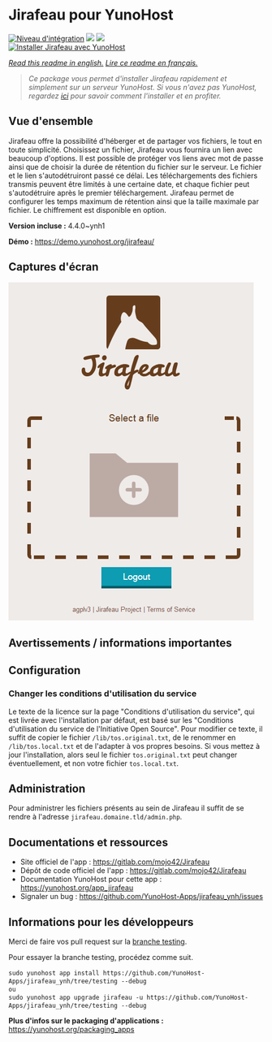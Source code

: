 # Jirafeau pour YunoHost

[![Niveau d'intégration](https://dash.yunohost.org/integration/jirafeau.svg)](https://dash.yunohost.org/appci/app/jirafeau) ![](https://ci-apps.yunohost.org/ci/badges/jirafeau.status.svg) ![](https://ci-apps.yunohost.org/ci/badges/jirafeau.maintain.svg)  
[![Installer Jirafeau avec YunoHost](https://install-app.yunohost.org/install-with-yunohost.svg)](https://install-app.yunohost.org/?app=jirafeau)

*[Read this readme in english.](./README.md)*
*[Lire ce readme en français.](./README_fr.md)*

> *Ce package vous permet d'installer Jirafeau rapidement et simplement sur un serveur YunoHost.
Si vous n'avez pas YunoHost, regardez [ici](https://yunohost.org/#/install) pour savoir comment l'installer et en profiter.*

## Vue d'ensemble

Jirafeau offre la possibilité d'héberger et de partager vos fichiers, le tout en toute simplicité. Choisissez un fichier, Jirafeau vous fournira un lien avec beaucoup d'options. Il est possible de protéger vos liens avec mot de passe ainsi que de choisir la durée de rétention du fichier sur le serveur. Le fichier et le lien s'autodétruiront passé ce délai. Les téléchargements des fichiers transmis peuvent être limités à une certaine date, et chaque fichier peut s'autodétruire après le premier téléchargement. Jirafeau permet de configurer les temps maximum de rétention ainsi que la taille maximale par fichier. Le chiffrement est disponible en option.


**Version incluse :** 4.4.0~ynh1

**Démo :** https://demo.yunohost.org/jirafeau/

## Captures d'écran

![](./doc/screenshots/TPjh48P.png)

## Avertissements / informations importantes

## Configuration

### Changer les conditions d'utilisation du service

Le texte de la licence sur la page "Conditions d'utilisation du service", qui est livrée avec l'installation par défaut, est basé sur les "Conditions d'utilisation du service de l'Initiative Open Source". Pour modifier ce texte, il suffit de copier le fichier `/lib/tos.original.txt`, de le renommer en `/lib/tos.local.txt` et de l'adapter à vos propres besoins. Si vous mettez à jour l'installation, alors seul le fichier `tos.original.txt` peut changer éventuellement, et non votre fichier `tos.local.txt`.

## Administration

Pour administrer les fichiers présents au sein de Jirafeau il suffit de se rendre à l'adresse `jirafeau.domaine.tld/admin.php`.
## Documentations et ressources

* Site officiel de l'app : https://gitlab.com/mojo42/Jirafeau
* Dépôt de code officiel de l'app : https://gitlab.com/mojo42/Jirafeau
* Documentation YunoHost pour cette app : https://yunohost.org/app_jirafeau
* Signaler un bug : https://github.com/YunoHost-Apps/jirafeau_ynh/issues

## Informations pour les développeurs

Merci de faire vos pull request sur la [branche testing](https://github.com/YunoHost-Apps/jirafeau_ynh/tree/testing).

Pour essayer la branche testing, procédez comme suit.
```
sudo yunohost app install https://github.com/YunoHost-Apps/jirafeau_ynh/tree/testing --debug
ou
sudo yunohost app upgrade jirafeau -u https://github.com/YunoHost-Apps/jirafeau_ynh/tree/testing --debug
```

**Plus d'infos sur le packaging d'applications :** https://yunohost.org/packaging_apps